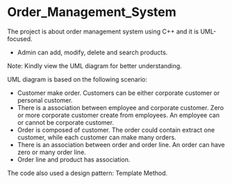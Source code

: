 # Order_Management_System
The project is about order management system using C++ and it is UML-focused.
* Admin can add, modify, delete and search products.

Note: Kindly view the UML diagram for better understanding.

UML diagram is based on the following scenario:
* Customer make order. Customers can be either corporate customer or personal customer.
* There is a association between employee and corporate customer. Zero or more corporate customer create from employees. An employee can or cannot be corporate customer.
* Order is composed of customer. The order could contain extract one customer, while each customer can make many orders.
* There is an association between order and order line. An order can have zero or many order line.
* Order line and product has association.

The code also used a design pattern: Template Method.
